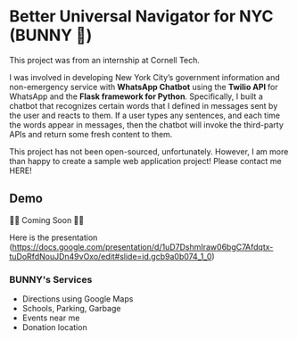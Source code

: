 # Better Universal Navigator for NYC (BUNNY 🐇)

<p>This project was from an internship at Cornell Tech. </p>
<p>I was involved in developing New York City’s government information and non-emergency service with <strong>WhatsApp Chatbot</strong> using the <strong>Twilio API </strong>for WhatsApp and the <strong>Flask framework for Python</strong>. Specifically, I built a chatbot that recognizes certain words that I defined in messages sent by the user and reacts to them. If a user types any sentences, and each time the words appear in messages, then the chatbot will invoke the third-party APIs and return some fresh content to them. </p>

This project has not been open-sourced, unfortunately. However, I am more than happy to create a sample web application project! Please contact me <a src="https://www.linkedin.com/in/jiseonyu/">HERE!</a>

## Demo
🚀🚀 Coming Soon 🚀🚀

Here is the presentation (https://docs.google.com/presentation/d/1uD7DshmIraw06bgC7Afdqtx-tuDoRfdNouJDn49vOxo/edit#slide=id.gcb9a0b074_1_0)

### BUNNY's Services 
- Directions using Google Maps
- Schools, Parking, Garbage 
- Events near me
- Donation location
